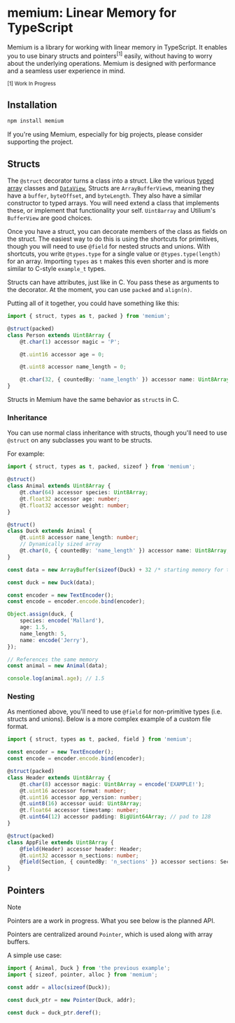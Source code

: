 # memium: Linear Memory for TypeScript

Memium is a library for working with linear memory in TypeScript.
It enables you to use binary structs and pointers<sup>[1]</sup> easily,
without having to worry about the underlying operations.
Memium is designed with performance and a seamless user experience in mind.

<sup>[1] Work In Progress</sup>

## Installation

```sh
npm install memium
```

If you're using Memium, especially for big projects, please consider supporting the project.

## Structs

The `@struct` decorator turns a class into a struct.
Like the various [typed array](https://mdn.io/TypedArray) classes and [`DataView`](https://mdn.io/DataView),
Structs are `ArrayBufferView`s, meaning they have a `buffer`, `byteOffset`, and `byteLength`.
They also have a similar constructor to typed arrays.
You will need extend a class that implements these, or implement that functionality your self.
`Uint8array` and Utilium's `BufferView` are good choices.

Once you have a struct, you can decorate members of the class as fields on the struct.
The easiest way to do this is using the shortcuts for primitives,
though you will need to use `@field` for nested structs and unions.
With shortcuts, you write `@types.type` for a single value or `@types.type(length)` for an array.
Importing `types` as `t` makes this even shorter and is more similar to C-style `example_t` types.

Structs can have attributes, just like in C.
You pass these as arguments to the decorator.
At the moment, you can use `packed` and `align(n)`.

Putting all of it together, you could have something like this:

```ts
import { struct, types as t, packed } from 'memium';

@struct(packed)
class Person extends Uint8Array {
	@t.char(1) accessor magic = 'P';

	@t.uint16 accessor age = 0;

	@t.uint8 accessor name_length = 0;

	@t.char(32, { countedBy: 'name_length' }) accessor name: Uint8Array;
}
```

Structs in Memium have the same behavior as `struct`s in C.

### Inheritance

You can use normal class inheritance with structs, though you'll need to use `@struct` on any subclasses you want to be structs.

For example:

```ts
import { struct, types as t, packed, sizeof } from 'memium';

@struct()
class Animal extends Uint8Array {
	@t.char(64) accessor species: Uint8Array;
	@t.float32 accessor age: number;
	@t.float32 accessor weight: number;
}

@struct()
class Duck extends Animal {
	@t.uint8 accessor name_length: number;
	// Dynamically sized array
	@t.char(0, { countedBy: 'name_length' }) accessor name: Uint8Array;
}

const data = new ArrayBuffer(sizeof(Duck) + 32 /* starting memory for the name*/);

const duck = new Duck(data);

const encoder = new TextEncoder();
const encode = encoder.encode.bind(encoder);

Object.assign(duck, {
	species: encode('Mallard'),
	age: 1.5,
	name_length: 5,
	name: encode('Jerry'),
});

// References the same memory
const animal = new Animal(data);

console.log(animal.age); // 1.5
```

### Nesting

As mentioned above, you'll need to use `@field` for non-primitive types (i.e. structs and unions). Below is a more complex example of a custom file format.

```ts
import { struct, types as t, packed, field } from 'memium';

const encoder = new TextEncoder();
const encode = encoder.encode.bind(encoder);

@struct(packed)
class Header extends Uint8Array {
	@t.char(8) accessor magic: Uint8Array = encode('EXAMPLE!');
	@t.uint16 accessor format: number;
	@t.uint16 accessor app_version: number;
	@t.uint8(16) accessor uuid: Uint8Array;
	@t.float64 accessor timestamp: number;
	@t.uint64(12) accessor padding: BigUint64Array; // pad to 128
}

@struct(packed)
class AppFile extends Uint8Array {
	@field(Header) accessor header: Header;
	@t.uint32 accessor n_sections: number;
	@field(Section, { countedBy: 'n_sections' }) accessor sections: Section[];
}
```

## Pointers

> [!NOTE]
> Pointers are a work in progress.
> What you see below is the planned API.

Pointers are centralized around `Pointer`,
which is used along with array buffers.

A simple use case:

```ts
import { Animal, Duck } from 'the previous example';
import { sizeof, pointer, alloc } from 'memium';

const addr = alloc(sizeof(Duck));

const duck_ptr = new Pointer(Duck, addr);

const duck = duck_ptr.deref();
```
